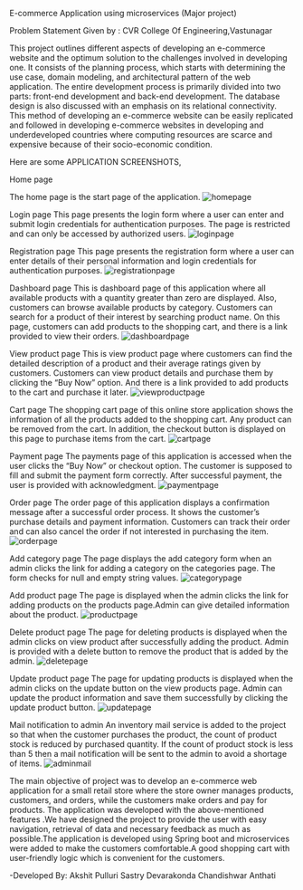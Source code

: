 E-commerce Application using microservices (Major project)

Problem Statement Given by : CVR College Of Engineering,Vastunagar

   This project outlines different aspects of developing an e-commerce website and the optimum solution to the challenges involved in developing one. It consists of the planning process, which starts with determining the use case, domain modeling, and architectural pattern of the web application. The entire development process is primarily divided into two parts: front-end development and back-end development. The database design is also discussed with an emphasis on its relational connectivity. This method of developing an e-commerce website can be easily replicated and followed in developing e-commerce websites in developing and underdeveloped countries where computing resources are scarce and expensive because of their socio-economic condition.

Here are some APPLICATION SCREENSHOTS,

Home page

The home page is the start page of the application.
![homepage](https://github.com/akshit-pulluri/ecommerce_application_springboot/blob/master/Home%20page.png)

Login page
This page presents the login form where a user can enter and submit login credentials for authentication purposes. The page is restricted and can only be accessed by authorized users. 
![loginpage](https://github.com/akshit-pulluri/ecommerce_application_springboot/blob/master/Login%20page.png)

Registration page
This page presents the registration form where a user can enter details of their personal information and login credentials for authentication purposes. 
![registrationpage](https://github.com/akshit-pulluri/ecommerce_application_springboot/blob/master/Register%20page.png)

Dashboard page
This is dashboard page of this application where all available products with a quantity greater than zero are displayed. Also, customers can browse available products by category. Customers can search for a product of their interest by searching product name. On this page, customers can add products to the shopping cart, and there is a link provided to view their orders.
![dashboardpage](https://github.com/akshit-pulluri/ecommerce_application_springboot/blob/master/Dashboard.png)

View product page
This is view product page where customers can find the detailed description of a product and their average ratings given by customers. Customers can view product details and purchase them by clicking the “Buy Now” option. And there is a link provided to add products to the cart and purchase it later.
![viewproductpage](https://github.com/akshit-pulluri/ecommerce_application_springboot/blob/master/Product%20page.png)

Cart page
The shopping cart page of this online store application shows the information of all the products added to the shopping cart. Any product can be removed from the cart. In addition, the checkout button is displayed on this page to purchase items from the cart.
![cartpage](https://github.com/akshit-pulluri/ecommerce_application_springboot/blob/master/Cart%20page.png)

Payment page
The payments page of this application is accessed when the user clicks the “Buy Now” or checkout option. The customer is supposed to fill and submit the payment form correctly. After successful payment, the user is provided with acknowledgment.
![paymentpage](https://github.com/akshit-pulluri/ecommerce_application_springboot/blob/master/Payment%20page.png)

Order page
The order page of this application displays a confirmation message after a successful order process. It shows the customer’s purchase details and payment information. Customers can track their order and can also cancel the order if not interested in purchasing the item.
![orderpage](https://github.com/akshit-pulluri/ecommerce_application_springboot/blob/master/Orders%20page.png)

Add category page
The page displays the add category form when an admin clicks the link for adding a category on the categories page. The form checks for null and empty string values.
![categorypage](https://github.com/akshit-pulluri/ecommerce_application_springboot/blob/master/Add%20category.png)

Add product page
The page is displayed when the admin clicks the link for adding products on the products page.Admin can give detailed information about the product.
![productpage](https://github.com/akshit-pulluri/ecommerce_application_springboot/blob/master/Add%20product.png)

Delete product page
The page for deleting products is displayed when the admin clicks on view product after successfully adding the product. Admin is provided with a delete button to remove the product that is added by the admin.
![deletepage](https://github.com/akshit-pulluri/ecommerce_application_springboot/blob/master/Delete%20Product.png)

Update product page
The page for updating products is displayed when the admin clicks on the update button on the view products page. Admin can update the product information and save them successfully by clicking the update product button.
![updatepage](https://github.com/akshit-pulluri/ecommerce_application_springboot/blob/master/Update%20product.png)

Mail notification to admin
An inventory mail service is added to the project so that when the customer purchases the product, the count of product stock is reduced by purchased quantity. If the count of product stock is less than 5 then a mail notification will be sent to the admin to avoid a shortage of items.
![adminmail](https://github.com/akshit-pulluri/ecommerce_application_springboot/blob/master/Mail%20notification.png)


   The main objective of project was to develop an e-commerce web application for a small retail store where the store owner manages products, customers, and orders, while the customers make orders and pay for products. The application was developed with the above-mentioned features .We have designed the project to provide the user with easy navigation, retrieval of data and necessary feedback as much as possible.The application is developed using Spring boot and microservices were added to make the customers comfortable.A good shopping cart with user-friendly logic which is convenient for the customers.

-Developed By:
  Akshit Pulluri
  Sastry Devarakonda
  Chandishwar Anthati
